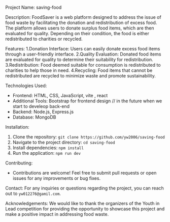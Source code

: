 Project Name: saving-food

Description:
FoodSaver is a web platform designed to address the issue of food waste by facilitating the donation and redistribution of excess food. The platform allows users to donate surplus food items, which are then evaluated for quality. Depending on their condition, the food is either redistributed to charities or recycled.

Features:
1.Donation Interface:  Users can easily donate excess food items through a user-friendly interface.
2.Quality Evaluation:  Donated food items are evaluated for quality to determine their suitability for redistribution.
3.Redistribution:  Food deemed suitable for consumption is redistributed to charities to help those in need.
4.Recycling:  Food items that cannot be redistributed are recycled to minimize waste and promote sustainability.

 Technologies Used: 
- Frontend: HTML, CSS, JavaScript, vite , react 
- Additional Tools: Bootstrap for frontend design
// in the future when we start to develeop back-end
- Backend: Node.js, Express.js
- Database: MongoDB


Installation: 
1. Clone the repository: `git clone https://github.com/yw2006/saving-food`
2. Navigate to the project directory: `cd saving-food`
3. Install dependencies: `npm install`
5. Run the application: `npm run dev`

Contributing: 
- Contributions are welcome! Feel free to submit pull requests or open issues for any improvements or bug fixes.



Contact: 
For any inquiries or questions regarding the project, you can reach out to `yw012276@gamil.com`.

Acknowledgements: 
We would like to thank the organizers of the Youth in Lead competition for providing the opportunity to showcase this project and make a positive impact in addressing food waste.